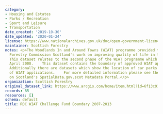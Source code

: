 ```yaml
---
category:
- Housing and Estates
- Parks / Recreation
- Sport and Leisure
- Transportation
date_created: '2019-10-30'
date_updated: '2020-01-24'
license: https://www.nationalarchives.gov.uk/doc/open-government-licence/version/3/
maintainer: Scottish Forestry
notes: <p>The Woodlands In and Around Towns (WIAT) programme provided the focus for
  Forestry Commission Scotland's work on improving quality of life in towns and cities.
  This dataset relates to the second phase of the WIAT programme which started in
  April 2008.    This dataset contains the boundary of approved WIAT applications.
  Additionally there are datasets which show the location of car parks and footpaths
  of WIAT applications.    For more detailed information please see the metadata record
  on Scotland's SpatialData.gov.scot Metadata Portal.</p>
organization: Scottish Forestry
original_dataset_link: https://www.arcgis.com/home/item.html?id=6f13c918c425463489dc5801d7693dc3
records: 85
resources: []
schema: default
title: RDC WIAT Challenge Fund Boundary 2007-2013
---
```


